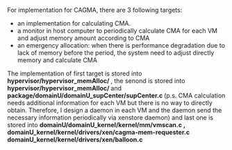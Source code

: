 For implementation for CAGMA, there are 3 following targets:
* an implementation for calculating CMA.
* a monitor in host computer to periodically calculate CMA for each VM and adjust memory amount according to CMA  
* an emergency allocation: when there is performance degradation due to lack of memory before the period, the system need to adjust directly memory and calculate CMA


The implementation of first target is stored into <strong> hypervisor/hypervisor_memAlloc/ </strong>, the senond is stored into <strong> hypervisor/hypervisor_memAlloc/ </strong> and <strong> package/domainU/domainU_supCenter/supCenter.c </strong>
(p.s. CMA calculation needs additional information for each VM but there is no way to directly obtain. Therefore, I design a daemon in each VM and the daemon send the necessary information periodically via xenstore daemon) and last one is stored into <strong> domainU/domainU_kernel/kernel/mm/vmscan.c , domainU_kernel/kernel/drivers/xen/cagma-mem-requester.c domainU_kernel/kernel/drivers/xen/balloon.c </strong> 
